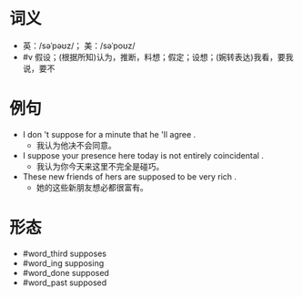 # 词义
- 英：/səˈpəʊz/； 美：/səˈpoʊz/
- #v 假设；(根据所知)认为，推断，料想；假定；设想；(婉转表达)我看，要我说，要不
# 例句
- I don 't suppose for a minute that he 'll agree .
	- 我认为他决不会同意。
- I suppose your presence here today is not entirely coincidental .
	- 我认为你今天来这里不完全是碰巧。
- These new friends of hers are supposed to be very rich .
	- 她的这些新朋友想必都很富有。
# 形态
- #word_third supposes
- #word_ing supposing
- #word_done supposed
- #word_past supposed
